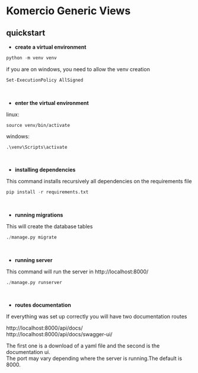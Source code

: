 # Komercio Generic Views

## quickstart

- **create a virtual environment**

```python
python -m venv venv
```

if you are on windows, you need to allow the venv creation
```bash
Set-ExecutionPolicy AllSigned
```
<br>

- **enter the virtual environment**

linux:
```
source venv/bin/activate
```

windows:
```
.\venv\Scripts\activate
```

<br>

- **installing dependencies**

This command installs recursively all dependencies on the requirements file

```python
pip install -r requirements.txt
```

<br>

- **running migrations**

This will create the database tables

```python
./manage.py migrate
```

<br>

- **running server**

This command will run the server in http://localhost:8000/

```python
./manage.py runserver
```

<br>

- **routes documentation**

If everything was set up correctly you will have two documentation routes

http://localhost:8000/api/docs/
<br>
http://localhost:8000/api/docs/swagger-ui/

The first one is a download of a yaml file and the second is the documentation ui.
<br>
The port may vary depending where the server is running.The default is 8000.

